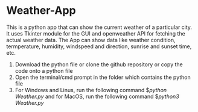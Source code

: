 # Weather-App
This is a python app that can show the current weather of a particular city. It uses Tkinter module for the GUI and openweather API for fetching the actual weather data.
The App can show data like weather condition, termperature, humidity, windspeed and direction, sunrise and sunset time, etc.


1. Download the python file or clone the github repository or copy the code onto a python file
2. Open the terminal/cmd prompt in the folder which contains the python file
3. For Windows and Linus, run the following command  $*python Weather.py* and for MacOS, run the following command  $*python3 Weather.py*  
